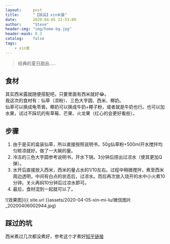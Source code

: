 ```yaml
---
layout:     post
title:      "【甜品】xin米露"
date:       2020-04-05 22:53:00
author:     "Steve"
header-img: "img/home-bg.jpg"
header-mask: 0.3
catalog:    false
tags:
    - xin食
---
```



> 经典的夏日甜品.....


## 食材

其实西米露就随便搭配吧，只要里面有西米就好😂。<br>
我这次的食材有：仙草（凉粉）、三色大芋圆、西米、椰奶。<br>
仙草可以换成龟苓膏。椰奶可以换成牛奶+椰子粉，或者就是牛奶也行。也可以加水果，试过不踩坑的有草莓、芒果、火龙果（红心的会更好看些）。

## 步骤

1. 由于是买的盒装仙草，所以直接按照说明书，50g仙草粉+500ml开水搅拌均匀晾凉就好。做了一大碗的量。
2. 冷冻的三色大芋圆参考说明书，开水下锅，3分钟后捞出过凉水（使其更加Q弹）。
3. 水开后直接放入西米，西米的量占水的1/10左右。过程中稍微搅拌，煮至西米周边透明，中间有白点的状态后，过凉水。而后再次放入烧开的水中小火煮10分钟。关火再焖10分钟后过凉水即可。
4. 最后，食材混到一起就可以了。

![效果图]({{ site.url }}assets/2020-04-05-xin-mi-lu/微信图片_20200406002944.jpg)

## 踩过的坑

西米煮过几次都没煮好，参考这个才煮好[知乎链接](https://www.zhihu.com/question/49337508/answer/1046956953)